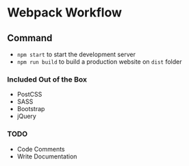 # Webpack Workflow

## Command

- `npm start` to start the development server
- `npm run build` to build a production website on `dist` folder

### Included Out of the Box

- PostCSS
- SASS
- Bootstrap
- jQuery

### TODO

- Code Comments
- Write Documentation
